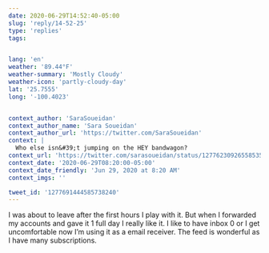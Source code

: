 ```yaml
---
date: 2020-06-29T14:52:40-05:00
slug: 'reply/14-52-25'
type: 'replies'
tags:


lang: 'en'
weather: '89.44°F'
weather-summary: 'Mostly Cloudy'
weather-icon: 'partly-cloudy-day'
lat: '25.7555'
long: '-100.4023'


context_author: 'SaraSoueidan'
context_author_name: 'Sara Soueidan'
context_author_url: 'https://twitter.com/SaraSoueidan'
context: |
  Who else isn&#39;t jumping on the HEY bandwagon?
context_url: 'https://twitter.com/sarasoueidan/status/1277623092655853570?s=12'
context_date: '2020-06-29T08:20:00-05:00'
context_date_friendly: 'Jun 29, 2020 at 8:20 AM'
context_imgs: ''

tweet_id: '1277691444585738240'
---
```

I was about to leave after the first hours I play with it. But when I forwarded my accounts and gave it 1 full day I really like it. I like to have inbox 0 or I get uncomfortable now I’m using it as a email receiver. The feed is wonderful as I have many subscriptions.